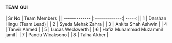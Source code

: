 #### TEAM GUI

| Sr No        | Team Members           |
| ------------- |:-------------:| -----:|
| 1      | Darshan Hingu (Team Lead) |
| 2      | Syeda Mehak Zahra      |
| 3 | Ankita Shah Ashwin      |
| 4 | Tanvir Ahmed |
| 5 | Lucas Weckwerth |
| 6 | Hafiz Muhammad Muzammil jamil |
| 7 | Pandu Wicaksono |
| 8 | Talha Akber |